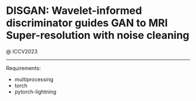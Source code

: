 # DISGAN: Wavelet-informed discriminator guides GAN to MRI Super-resolution with noise cleaning 
@ ICCV2023

---
Requirements:
* multiprocessing
* torch
* pytorch-lightning



